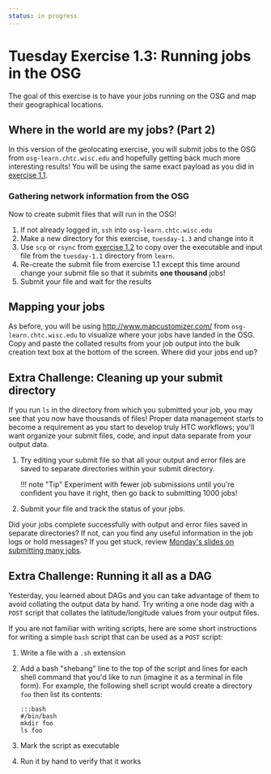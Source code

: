 ```yaml
---
status: in progress
---
```


Tuesday Exercise 1.3: Running jobs in the OSG
=============================================

The goal of this exercise is to have your jobs running on the OSG and map their geographical locations.

Where in the world are my jobs? (Part 2)
----------------------------------------

In this version of the geolocating exercise, you will submit jobs to the OSG from `osg-learn.chtc.wisc.edu` and
hopefully getting back much more interesting results!
You will be using the same exact payload as you did in [exercise 1.1](/materials/day2/part1-ex1-submit-refresher).

### Gathering network information from the OSG

Now to create submit files that will run in the OSG!

1. If not already logged in, `ssh` into `osg-learn.chtc.wisc.edu`
1. Make a new directory for this exercise, `tuesday-1.3` and change into it
1. Use `scp` or `rsync` from [exercise 1.2](/materials/day2/part1-ex2-login-scp) to copy over the executable and input
   file from the `tuesday-1.1` directory from `learn`.
1. Re-create the submit file from exercise 1.1 except this time around change your submit file so that it submits **one
   thousand** jobs!
1. Submit your file and wait for the results

Mapping your jobs
-----------------

As before, you will be using <http://www.mapcustomizer.com/> from `osg-learn.chtc.wisc.edu` to visualize where your jobs
have landed in the OSG.
Copy and paste the collated results from your job output into the bulk creation text box at the bottom of the screen.
Where did your jobs end up?

Extra Challenge: Cleaning up your submit directory
--------------------------------------------------

If you run `ls` in the directory from which you submitted your job, you may see that you now have thousands of files!
Proper data management starts to become a requirement as you start to develop truly HTC workflows;
you'll want organize your submit files, code, and input data separate from your output data.

1. Try editing your submit file so that all your output and error files are saved to separate directories within your
   submit directory.
   
    !!! note "Tip"
        Experiment with fewer job submissions until you're confident you have it right, then go back to submitting 1000
        jobs!

1. Submit your file and track the status of your jobs.

Did your jobs complete successfully with output and error files saved in separate directories?
If not, can you find any useful information in the job logs or hold messages?
If you get stuck, review [Monday's slides on submitting many jobs](/materials/day1/files/osgus18-day1-part2-many-HTCondor-jobs.pdf).

Extra Challenge: Running it all as a DAG
----------------------------------------

Yesterday, you learned about DAGs and you can take advantage of them to avoid collating the output data by hand.
Try writing a one node dag with a `POST` script that collates the latitude/longitude values from your output files.

If you are not familiar with writing scripts, here are some short instructions for writing a simple `bash` script that
can be used as a `POST` script:

1.  Write a file with a `.sh` extension
1.  Add a bash "shebang" line to the top of the script and lines for each shell command that you'd like to run (imagine
    it as a terminal in file form).
    For example, the following shell script would create a directory `foo` then list its contents:

        :::bash
        #/bin/bash
        mkdir foo
        ls foo

1.  Mark the script as executable
1.  Run it by hand to verify that it works

